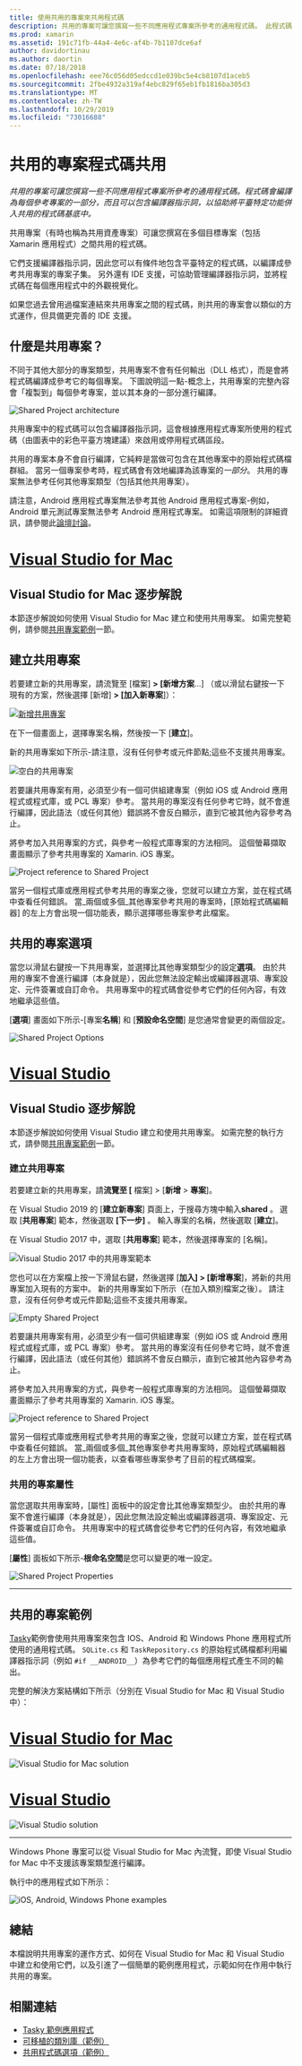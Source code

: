```yaml
---
title: 使用共用的專案來共用程式碼
description: 共用的專案可讓您撰寫一些不同應用程式專案所參考的通用程式碼。 此程式碼會編譯成每個參考專案的一部分，並且可以包含編譯器指示詞，以協助將平台專用功能併入到共用程式碼基底中。
ms.prod: xamarin
ms.assetid: 191c71fb-44a4-4e6c-af4b-7b1107dce6af
author: davidortinau
ms.author: daortin
ms.date: 07/18/2018
ms.openlocfilehash: eee76c056d05edccd1e039bc5e4cb8107d1aceb5
ms.sourcegitcommit: 2fbe4932a319af4ebc829f65eb1fb1816ba305d3
ms.translationtype: MT
ms.contentlocale: zh-TW
ms.lasthandoff: 10/29/2019
ms.locfileid: "73016688"
---
```

# <a name="shared-projects-code-sharing"></a>共用的專案程式碼共用

_共用的專案可讓您撰寫一些不同應用程式專案所參考的通用程式碼。程式碼會編譯為每個參考專案的一部分，而且可以包含編譯器指示詞，以協助將平臺特定功能併入共用的程式碼基底中。_

共用專案（有時也稱為共用資產專案）可讓您撰寫在多個目標專案（包括 Xamarin 應用程式）之間共用的程式碼。

它們支援編譯器指示詞，因此您可以有條件地包含平臺特定的程式碼，以編譯成參考共用專案的專案子集。 另外還有 IDE 支援，可協助管理編譯器指示詞，並將程式碼在每個應用程式中的外觀視覺化。

如果您過去曾用過檔案連結來共用專案之間的程式碼，則共用的專案會以類似的方式運作，但具備更完善的 IDE 支援。

## <a name="what-is-a-shared-project"></a>什麼是共用專案？

不同于其他大部分的專案類型，共用專案不會有任何輸出（DLL 格式），而是會將程式碼編譯成參考它的每個專案。 下圖說明這一點-概念上，共用專案的完整內容會「複製到」每個參考專案，並以其本身的一部分進行編譯。

![](shared-projects-images/sharedassetproject.png "Shared Project architecture")

共用專案中的程式碼可以包含編譯器指示詞，這會根據應用程式專案所使用的程式碼（由圖表中的彩色平臺方塊建議）來啟用或停用程式碼區段。

共用的專案本身不會自行編譯，它純粹是當做可包含在其他專案中的原始程式碼檔群組。 當另一個專案參考時，程式碼會有效地編譯為該專案的*一部分*。 共用的專案無法參考任何其他專案類型（包括其他共用專案）。

請注意，Android 應用程式專案無法參考其他 Android 應用程式專案-例如，Android 單元測試專案無法參考 Android 應用程式專案。 如需這項限制的詳細資訊，請參閱此[論壇討論](https://forums.xamarin.com/discussion/comment/98092/)。

# <a name="visual-studio-for-mactabmacos"></a>[Visual Studio for Mac](#tab/macos)

## <a name="visual-studio-for-mac-walkthrough"></a>Visual Studio for Mac 逐步解說

本節逐步解說如何使用 Visual Studio for Mac 建立和使用共用專案。 如需完整範例，請參閱[共用專案範例](#Shared_Project_Example)一節。

## <a name="creating-a-shared-project"></a>建立共用專案

若要建立新的共用專案，請流覽至 [檔案] **> [新增方案**...] （或以滑鼠右鍵按一下現有的方案，然後選擇 [新增] **> [加入新專案**]）：

[![新增共用專案](shared-projects-images/xs-newsolution-sml.png "新增方案")](shared-projects-images/xs-newsolution.png#lightbox)

在下一個畫面上，選擇專案名稱，然後按一下 [**建立**]。

新的共用專案如下所示-請注意，沒有任何參考或元件節點;這些不支援共用專案。

![空白的共用專案](shared-projects-images/xs-empty.png "空白的共用專案")

若要讓共用專案有用，必須至少有一個可供組建專案（例如 iOS 或 Android 應用程式或程式庫，或 PCL 專案）參考。 當共用的專案沒有任何參考它時，就不會進行編譯，因此語法（或任何其他）錯誤將不會反白顯示，直到它被其他內容參考為止。

將參考加入共用專案的方式，與參考一般程式庫專案的方法相同。 這個螢幕擷取畫面顯示了參考共用專案的 Xamarin. iOS 專案。

![](shared-projects-images/xs-reference.png "Project reference to Shared Project")

當另一個程式庫或應用程式參考共用的專案之後，您就可以建立方案，並在程式碼中查看任何錯誤。 當_兩個或多個_其他專案參考共用的專案時，[原始程式碼編輯器] 的左上方會出現一個功能表，顯示選擇哪些專案參考此檔案。

## <a name="shared-project-options"></a>共用的專案選項

當您以滑鼠右鍵按一下共用專案，並選擇比其他專案類型少的設定**選項**。 由於共用的專案不會進行編譯（本身就是），因此您無法設定輸出或編譯器選項、專案設定、元件簽署或自訂命令。 共用專案中的程式碼會從參考它們的任何內容，有效地繼承這些值。

[**選項**] 畫面如下所示-[專案**名稱**] 和 [**預設命名空間**] 是您通常會變更的兩個設定。

![](shared-projects-images/xs-sharedprojectoptions.png "Shared Project Options")

# <a name="visual-studiotabwindows"></a>[Visual Studio](#tab/windows)

## <a name="visual-studio-walkthrough"></a>Visual Studio 逐步解說

本節逐步解說如何使用 Visual Studio 建立和使用共用專案。 如需完整的執行方式，請參閱[共用專案範例](#Shared_Project_Example)一節。

### <a name="creating-a-shared-project"></a>建立共用專案

若要建立新的共用專案，請**流覽至 [** 檔案]  >  [**新增** > **專案**]。

在 Visual Studio 2019 的 [**建立新專案**] 頁面上，于搜尋方塊中輸入**shared** 。 選取 [**共用專案**] 範本，然後選取 **[下一步]** 。 輸入專案的名稱，然後選取 [**建立**]。

在 Visual Studio 2017 中，選取 [**共用專案**] 範本，然後選擇專案的 [名稱]。

![Visual Studio 2017 中的共用專案範本](shared-projects-images/vs-newsolution.png)

您也可以在方案檔上按一下滑鼠右鍵，然後選擇 [**加入] > [新增專案**]，將新的共用專案加入現有的方案中。 新的共用專案如下所示（在加入類別檔案之後）。 請注意，沒有任何參考或元件節點;這些不支援共用專案。

![](shared-projects-images/vs-empty.png "Empty Shared Project")

若要讓共用專案有用，必須至少有一個可供組建專案（例如 iOS 或 Android 應用程式或程式庫，或 PCL 專案）參考。 當共用的專案沒有任何參考它時，就不會進行編譯，因此語法（或任何其他）錯誤將不會反白顯示，直到它被其他內容參考為止。

將參考加入共用專案的方式，與參考一般程式庫專案的方法相同。 這個螢幕擷取畫面顯示了參考共用專案的 Xamarin. iOS 專案。

![](shared-projects-images/vs-reference.png "Project reference to Shared Project")

當另一個程式庫或應用程式參考共用的專案之後，您就可以建立方案，並在程式碼中查看任何錯誤。 當_兩個或多個_其他專案參考共用專案時，原始程式碼編輯器的左上方會出現一個功能表，以查看哪些專案參考了目前的程式碼檔案。

### <a name="shared-project-properties"></a>共用的專案屬性

當您選取共用專案時，[屬性] 面板中的設定會比其他專案類型少。 由於共用的專案不會進行編譯（本身就是），因此您無法設定輸出或編譯器選項、專案設定、元件簽署或自訂命令。 共用專案中的程式碼會從參考它們的任何內容，有效地繼承這些值。

[**屬性**] 面板如下所示-**根命名空間**是您可以變更的唯一設定。

![](shared-projects-images/vs-sharedprojectproperties.png "Shared Project Properties")

-----

<a name="Shared_Project_Example"/>

## <a name="shared-project-example"></a>共用的專案範例

[Tasky](https://github.com/xamarin/mobile-samples/tree/master/Tasky)範例會使用共用專案來包含 IOS、Android 和 Windows Phone 應用程式所使用的通用程式碼。 `SQLite.cs` 和 `TaskRepository.cs` 的原始程式碼檔都利用編譯器指示詞（例如 `#if __ANDROID__`）為參考它們的每個應用程式產生不同的輸出。

完整的解決方案結構如下所示（分別在 Visual Studio for Mac 和 Visual Studio 中）：

# <a name="visual-studio-for-mactabmacos"></a>[Visual Studio for Mac](#tab/macos)

![](shared-projects-images/xs-examplesolution.png "Visual Studio for Mac solution")

# <a name="visual-studiotabwindows"></a>[Visual Studio](#tab/windows)

![](shared-projects-images/vs-examplesolution.png "Visual Studio solution")

-----

Windows Phone 專案可以從 Visual Studio for Mac 內流覽，即使 Visual Studio for Mac 中不支援該專案類型進行編譯。

執行中的應用程式如下所示：

![](shared-projects-images/example.png "iOS, Android, Windows Phone examples")

## <a name="summary"></a>總結

本檔說明共用專案的運作方式、如何在 Visual Studio for Mac 和 Visual Studio 中建立和使用它們，以及引進了一個簡單的範例應用程式，示範如何在作用中執行共用的專案。

## <a name="related-links"></a>相關連結

- [Tasky 範例應用程式](https://github.com/xamarin/mobile-samples/tree/master/Tasky)
- [可移植的類別庫（範例）](~/cross-platform/app-fundamentals/pcl.md)
- [共用程式碼選項（範例）](~/cross-platform/app-fundamentals/code-sharing.md)
